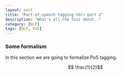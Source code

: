 ```yaml
---
layout: post
title: "Part-of-speech tagging <br> part 2"
description: "What's all the fuzz about.."
category: [NLP]
tags: [NLP, PoS]
---
```


### Some formalism
In this section we are going to formalize PoS tagging.

<!--more-->
$$ \frac{1}{2}$$
